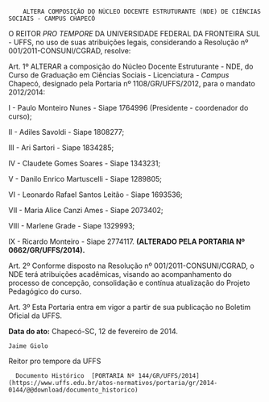         ALTERA COMPOSIÇÃO DO NÚCLEO DOCENTE ESTRUTURANTE (NDE) DE CIÊNCIAS SOCIAIS - CAMPUS CHAPECÓ  

O REITOR *PRO TEMPORE* DA UNIVERSIDADE FEDERAL DA FRONTEIRA SUL - UFFS, no uso de suas atribuições legais, considerando a Resolução nº 001/2011-CONSUNI/CGRAD, resolve:

 Art. 1º ALTERAR a composição do Núcleo Docente Estruturante - NDE, do Curso de Graduação em Ciências Sociais - Licenciatura - *Campus* Chapecó, designado pela Portaria nº 1108/GR/UFFS/2012, para o mandato 2012/2014:

 I - Paulo Monteiro Nunes - Siape 1764996 (Presidente - coordenador do curso);

 II - Adiles Savoldi - Siape 1808277;

 III - Ari Sartori - Siape 1834285;

 IV - Claudete Gomes Soares - Siape 1343231;

 V - Danilo Enrico Martuscelli - Siape 1289805;

 VI - Leonardo Rafael Santos Leitão - Siape 1693536;

 VII - Maria Alice Canzi Ames - Siape 2073402;

 VIII - Marlene Grade - Siape 1329993;

 IX - Ricardo Monteiro - Siape 2774117. **(ALTERADO PELA PORTARIA Nº 0662/GR/UFFS/2014).**

 Art. 2º Conforme disposto na Resolução nº 001/2011-CONSUNI/CGRAD, o NDE terá atribuições acadêmicas, visando ao acompanhamento do processo de concepção, consolidação e contínua atualização do Projeto Pedagógico do curso.

 Art. 3º Esta Portaria entra em vigor a partir de sua publicação no Boletim Oficial da UFFS.

  

   **Data do ato:** Chapecó-SC, 12 de fevereiro de 2014.   
 

    Jaime Giolo    
 Reitor pro tempore da UFFS 

      Documento Histórico  [PORTARIA Nº 144/GR/UFFS/2014](https://www.uffs.edu.br/atos-normativos/portaria/gr/2014-0144/@@download/documento_historico)     
      